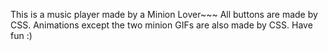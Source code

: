 This is a music player made by a Minion Lover~~~
All buttons are made by CSS.
Animations except the two minion GIFs are also made by CSS.
Have fun :)
